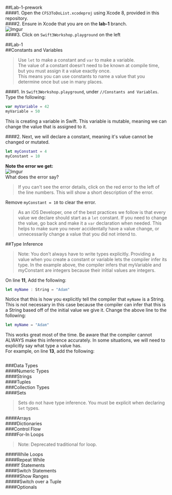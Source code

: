 ##Lab-1-prework  
####1. Open the `CFS3ToDoList.xcodeproj` using Xcode 8, provided in this repository.  
####2. Ensure in Xcode that you are on the **lab-1** branch.  
![Imgur](http://i.imgur.com/3hl3ne1.png)  
####3. Click on `Swift3Workshop.playground` on the left  

##Lab-1  
##Constants and Variables  
> Use `let` to make a constant and `var` to make a variable.  
The value of a constant doesn’t need to be known at compile time, but you must assign it a value exactly once.  
This means you can use constants to name a value that you determine once but use in many places.  



####1. In `Swift3Workshop.playground`, under `//Constants and Variables`. Type the following:  
```swift
var myVariable = 42
myVariable = 50
```  
This is creating a variable in Swift. This variable is mutable, meaning we can change the value that is assigned to it.  

####2. Next, we will declare a constant, meaning it's value cannot be changed or mutated.  
```swift
let myConstant = 4
myConstant = 10
```  

**Note the error we get:**  
![Imgur](http://i.imgur.com/wPWExau.png)  
What does the error say?  
> If you can't see the error details, click on the red error to the left of the line numbers. This will show a short description of the error.  

Remove `myConstant = 10` to clear the error.  

> As an iOS Developer, one of the best practices we follow is that every value we declare should start as a `let` constant. If you need to change the value, go back and make it a `var` declaration when needed.  This helps to make sure you never accidentally have a value change, or unnecessarily change a value that you did not intend to.  

##Type Inference  
> Note: You don’t always have to write types explicitly. Providing a value when you create a constant or variable lets the compiler infer its type. In the example above, the compiler infers that myVariable and myConstant are integers because their initial values are integers.  

On line **11**, Add the following:
```swift
let myName : String = "Adam"
```  
Notice that this is how you explicitly tell the compiler that `myName` is a String. This is not necessary in this case because the compiler can infer that this is a String based off of the initial value we give it. Change the above line to the following:  
```swift
let myName = "Adam"
```  

This works great most of the time. Be aware that the compiler cannot ALWAYS make this inference accurately. In some situations, we will need to explicitly say what type a value has.  
For example, on line **13**, add the following:  
```swift

```
###Data Types  
####Numeric Types  
####Strings  
####Tuples  
###Collection Types  
####Sets  
> Sets do not have type inference. You must be explicit when declaring `Set` types.  

####Arrays  
####Dictionaries  
###Control Flow  
####For-In Loops  
> Note: Deprecated traditional for loop.  

####While Loops  
####Repeat While  
####If Statements  
####Switch Statements  
#####Show Ranges  
#####Switch over a Tuple  
####Optionals  
